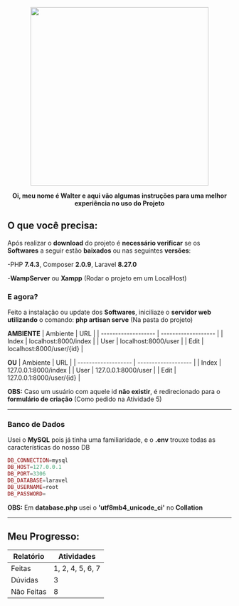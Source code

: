 <p align="center"><a href="https://laravel.com" target="_blank"><img src="https://raw.githubusercontent.com/laravel/art/master/logo-lockup/5%20SVG/2%20CMYK/1%20Full%20Color/laravel-logolockup-cmyk-red.svg" width="400"></a></p>

<p align="center"><strong>Oi, meu nome é Walter e aqui vão algumas instruções para uma melhor experiência no uso do Projeto </strong></p>



## O que você precisa:
Após realizar o **download** do projeto é **necessário verificar** se os **Softwares** a seguir estão **baixados** ou nas seguintes **versões**:

-PHP **7.4.3**, Composer **2.0.9**, Laravel **8.27.0**

-**WampServer** ou **Xampp** (Rodar o projeto em um LocalHost)

### E agora?
Feito a instalação ou update dos **Softwares**, iniciliaze o **servidor web utilizando** o comando: **php artisan serve** (Na pasta do projeto)

**AMBIENTE**
| Ambiente  |  URL  |
| ------------------- | ------------------- |
|  Index |  localhost:8000/index |
|  User |  localhost:8000/user |
|  Edit |  localhost:8000/user/{id} |

**OU**
| Ambiente  |  URL  |
| ------------------- | ------------------- |
|  Index |  127.0.0.1:8000/index |
|  User |  127.0.0.1:8000/user |
|  Edit |  127.0.0.1:8000/user/{id} |

**OBS:** Caso um usuário com aquele id **não existir**, é redirecionado para o **formulário de criação** (Como pedido na Atividade 5)
<hr>

### Banco de Dados
Usei o **MySQL** pois já tinha uma familiaridade, e o **.env** trouxe todas as características do nosso DB
~~~php
DB_CONNECTION=mysql
DB_HOST=127.0.0.1
DB_PORT=3306
DB_DATABASE=laravel
DB_USERNAME=root
DB_PASSWORD=
~~~

**OBS:** Em **database.php** usei o **'utf8mb4_unicode_ci'** no **Collation**
<hr>

## Meu Progresso:
| Relatório |  Atividades  |
| ------------------- | ------------------- |
|  Feitas |  1, 2, 4, 5, 6, 7 |
|  Dúvidas |  3 |
|  Não Feitas | 8 |
